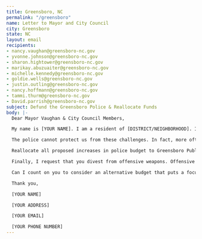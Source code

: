 ```yaml
---
title: Greensboro, NC
permalink: "/greensboro"
name: Letter to Mayor and City Council
city: Greensboro
state: NC
layout: email
recipients:
- nancy.vaughan@greensboro-nc.gov
- yvonne.johnson@greensboro-nc.gov
- sharon.hightower@greensboro-nc.gov
- marikay.abuzuaiter@greensboro-nc.gov
- michelle.kennedy@greensboro-nc.gov
- goldie.wells@greensboro-nc.gov
- justin.outling@greensboro-nc.gov
- nancy.hoffmann@greensboro-nc.gov
- tammi.thurm@greensboro-nc.gov
- David.parrish@greensboro-nc.gov
subject: Defund the Greensboro Police & Reallocate Funds
body: |-
  Dear Mayor Vaughan & City Council Members,

  My name is [YOUR NAME]. I am a resident of [DISTRICT/NEIGHBORHOOD]. I am writing to object to the allocation of over $78M to the Greensboro Police Department in the 2020-2021 city budget. It is indefensible to increase the police budget when city workers are experiencing layoffs and denial of wage increases, and thousands of our community members face unemployment and housing/food insecurity in the midst of the COVID-19 pandemic.

  The police cannot protect us from these challenges. In fact, more often than not, when police are dispatched, rather than more qualified medical, psychiatric, and social work professionals, the effect is to bring violence where none previously existed. So, to really promote community safety we don’t need more police officers - we need more jobs, more educational opportunities, more arts programs, more community centers, more mental health resources, as well as more of a say in how our own communities function. This is a long transition process but change starts with reallocating this funding!

  Reallocate all proposed increases in police budget to Greensboro Public Schools, affordable housing and rent subsidies, eviction diversions, food resources, and medical supplies, which have both immediate and longstanding consequences that will more positively affect our current residents. Implement a plan to reallocate existing police resources to institutions and experts better equipped to deal with many of the issues to which GPD have been assigned without adequate training to do. Resources should be allocated to EMTs, social workers, and other social service providers to respond to the majority of current police business, including health and wellness checks, domestic/sexual violence situations, and basic bureaucratic documentation around break-ins, vandalism, wrecks, etc. Additional money should go to community education around de-escalation and community support for drug, SV/DV, and property-related incidents. There is no reason to have armed officers responding to the majority of emergency needs in Greensboro.

  Finally, I request that you divest from offensive weapons. Offensive weapons are known to escalate violence, especially when deployed in situations where none existed before. Almost all the current litany of Black men and women dead from police violence were non-violent, unarmed people, for whom armed police became the site of death and brutality. We don’t need a militarized police force. We need to create a space in which more mental health service providers, social workers, victim/survivor advocates, religious leaders, neighbors, and friends - all of the people who really make up our community - can look out for one another.

  Can I count on you to consider an alternative budget that puts a focus on social service programs?

  Thank you,

  [YOUR NAME]

  [YOUR ADDRESS]

  [YOUR EMAIL]

  [YOUR PHONE NUMBER]
---
```


